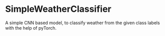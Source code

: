 # SimpleWeatherClassifier
A simple CNN based model, to classify weather from the given class labels with the help of pyTorch.
